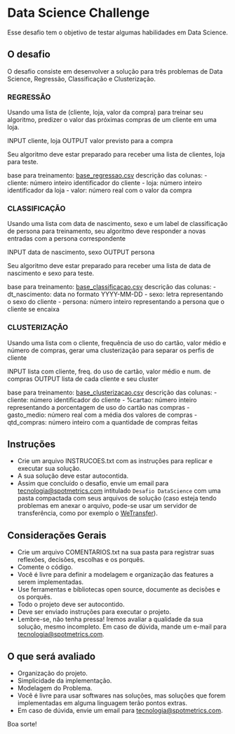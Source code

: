 

# Data Science Challenge #

Esse desafio tem o objetivo de testar algumas habilidades em Data Science.

## O desafio

O desafio consiste em desenvolver a solução para três problemas de Data Science, Regressão, Classificação e Clusterização.

### REGRESSÃO
Usando uma lista de (cliente, loja, valor da compra) para treinar seu algoritmo, predizer o valor das próximas compras de um cliente em uma loja. 

INPUT cliente, loja
OUTPUT valor previsto para a compra 

Seu algoritmo deve estar preparado para receber uma lista de clientes, loja para teste.

base para treinamento: [base_regressao.csv](bases/base_regressao.csv)
descrição das colunas:
	- cliente: número inteiro identificador do cliente
	- loja: número inteiro identificador da loja
	- valor: número real com o valor da compra


### CLASSIFICAÇÃO
Usando uma lista com data de nascimento, sexo e um label de classificação de persona para treinamento, seu algoritmo deve responder a novas entradas com a persona correspondente

INPUT data de nascimento, sexo
OUTPUT persona

Seu algoritmo deve estar preparado para receber uma lista de data de nascimento e sexo para teste.

base para treinamento: [base_classificacao.csv](bases/base_classificacao.csv)
descrição das colunas:
	- dt_nascimento: data no formato YYYY-MM-DD
	- sexo: letra representando o sexo do cliente
	- persona: número inteiro representando a persona que o cliente se encaixa


### CLUSTERIZAÇÃO
Usando uma lista com o cliente, frequência de uso do cartão, valor médio e número de compras, gerar uma clusterização para separar os perfis de cliente

INPUT lista com cliente, freq. do uso de cartão, valor médio e num. de compras
OUTPUT lista de cada cliente e seu cluster

base para treinamento: [base_clusterizacao.csv](bases/base_clusterizacao.csv)
descrição das colunas:
	- cliente: número identificador do cliente
	- %cartao: número inteiro representando a porcentagem de uso do cartão nas compras
	- gasto_medio: número real com a média dos valores de compras
	- qtd_compras: número inteiro com a quantidade de compras feitas


## Instruções ##

- Crie um arquivo INSTRUCOES.txt com as instruções para replicar e executar sua solução.
- A sua solução deve estar autocontida.
- Assim que concluído o desafio, envie um email para [tecnologia@spotmetrics.com](mailto:tecnologia@spotmetrics.com) intitulado ```Desafio DataScience``` com uma pasta compactada com seus arquivos de solução (caso esteja tendo problemas em anexar o arquivo, pode-se usar um servidor de transferência, como por exemplo o [WeTransfer](https://wetransfer.com/)).


## Considerações Gerais

- Crie um arquivo COMENTARIOS.txt na sua pasta para registrar suas reflexões, decisões, escolhas e os porquês.
- Comente o código.
- Você é livre para definir a modelagem e organização das features a serem implementadas.
- Use ferramentas e bibliotecas open source, documente as decisões e os porquês.
- Todo o projeto deve ser autocontido.
- Deve ser enviado instruções para executar o projeto.
- Lembre-se, não tenha pressa! Iremos avaliar a qualidade da sua solução, mesmo incompleto. Em caso de dúvida, mande um e-mail para [tecnologia@spotmetrics.com](mailto:tecnologia@spotmetrics.com).


## O que será avaliado ##

- Organização do projeto.
- Simplicidade da implementação.
- Modelagem do Problema.
- Você é livre para usar softwares nas soluções, mas soluções que forem implementadas em alguma linguagem terão pontos extras.  
- Em caso de dúvida, envie um email para [tecnologia@spotmetrics.com](mailto:tecnologia@spotmetrics.com).

Boa sorte!
